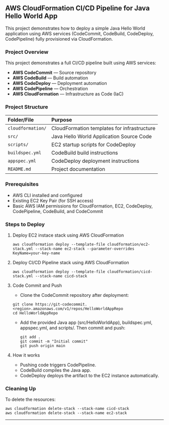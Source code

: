 ## AWS CloudFormation CI/CD Pipeline for Java Hello World App

This project demonstrates how to deploy a simple Java Hello World application using AWS services (CodeCommit, CodeBuild, CodeDeploy, CodePipeline) fully provisioned via CloudFormation.

### Project Overview

This project demonstrates a full CI/CD pipeline built using AWS services:
- **AWS CodeCommit** — Source repository
- **AWS CodeBuild** — Build automation
- **AWS CodeDeploy** — Deployment automation
- **AWS CodePipeline** — Orchestration
- **AWS CloudFormation** — Infrastructure as Code (IaC)

### Project Structure

| Folder/File         | Purpose                                    |
|:---------------------|:-------------------------------------------|
| `cloudformation/`    | CloudFormation templates for infrastructure |
| `src/`               | Java Hello World Application Source Code  |
| `scripts/`           | EC2 startup scripts for CodeDeploy         |
| `buildspec.yml`      | CodeBuild build instructions               |
| `appspec.yml`        | CodeDeploy deployment instructions         |
| `README.md`          | Project documentation                     |

### Prerequisites

- AWS CLI installed and configured
- Existing EC2 Key Pair (for SSH access)
- Basic AWS IAM permissions for CloudFormation, EC2, CodeDeploy, CodePipeline, CodeBuild, and CodeCommit

### Steps to Deploy

1. Deploy EC2 instace stack using AWS CloudFormation
   ```
   aws cloudformation deploy --template-file cloudformation/ec2-stack.yml --stack-name ec2-stack --parameter-overrides KeyName=your-key-name
   ```

2. Deploy CI/CD Pipeline stack using AWS CloudFormation
   ```
   aws cloudformation deploy --template-file cloudformation/cicd-stack.yml --stack-name cicd-stack
   ```

3. Code Commit and Push
   - Clone the CodeCommit repository after deployment:
    ```
    git clone https://git-codecommit.<region>.amazonaws.com/v1/repos/HelloWorldAppRepo
    cd HelloWorldAppRepo
    ```
   - Add the provided Java app (src/HelloWorldApp), buildspec.yml, appspec.yml, and scripts/. Then commit and push:
     ```
	 git add .
     git commit -m "Initial commit"
     git push origin main
     ```
	 
4. How it works
   - Pushing code triggers CodePipeline.
   - CodeBuild compiles the Java app.
   - CodeDeploy deploys the artifact to the EC2 instance automatically.

### Cleaning Up

To delete the resources:

```
aws cloudformation delete-stack --stack-name cicd-stack
aws cloudformation delete-stack --stack-name ec2-stack
```

---

